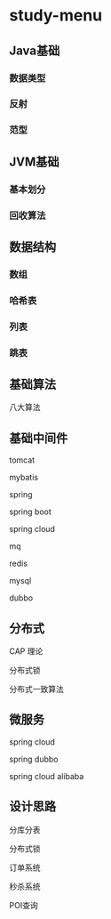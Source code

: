 # study-menu #



## Java基础

### 数据类型

### 反射

### 范型



## JVM基础

### 基本划分

### 回收算法



## 数据结构

### 数组

### 哈希表

### 列表

### 跳表



## 基础算法

八大算法



## 基础中间件

tomcat

mybatis

spring

spring boot

spring cloud

mq

redis

mysql

dubbo



## 分布式

CAP 理论

分布式锁

分布式一致算法



## 微服务

spring cloud

spring dubbo

spring cloud alibaba



## 设计思路

分库分表

分布式锁

订单系统

秒杀系统

POI查询
